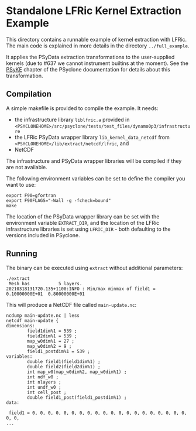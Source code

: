 # Standalone LFRic Kernel Extraction Example

This directory contains a runnable example of kernel extraction
with LFRic. The main code is explained in more details in the
directory ``../full_example``.

It applies the PSyData extraction transformations to the
user-supplied kernels (due to #637 we cannot instrument builtins
at the moment). See the [PSyKE](https://psyclone.readthedocs.io/en/stable/psyke.html)
chapter of the PSyclone documentation for details about this transformation.

## Compilation

A simple makefile is provided to compile the example. It needs:
- the infrastructure library ``liblfric.a`` provided in
  ``<PSYCLONEHOME>/src/psyclone/tests/test_files/dynamo0p3/infrastructure``
- the LFRic PSyData wrapper library ``lib_kernel_data_netcdf`` from
  ``<PSYCLONEHOME>/lib/extract/netcdf/lfric``, and
- NetCDF

The infrastructure and PSyData wrapper libraries will be compiled
if they are not available.

The following environment variables can be set to define the compiler
you want to use:
```shell
export F90=gfortran
export F90FLAGS="-Wall -g -fcheck=bound"
make
```

The location of the PSyData wrapper library can be set with
the environment variable ``EXTRACT_DIR``, and the location
of the LFRic infrastructure libraries is set using
``LFRIC_DIR`` - both defaulting to the versions included in
PSyclone.

## Running

The binary can be executed using ``extract`` without additional parameters:
```shell
./extract 
 Mesh has           5 layers.
20210318131720.135+1100:INFO : Min/max minmax of field1 =   0.10000000E+01  0.80000000E+01
```
This will produce a NetCDF file called ``main-update.nc``:
```shell
ncdump main-update.nc | less
netcdf main-update {
dimensions:
        field1dim%1 = 539 ;
        field2dim%1 = 539 ;
        map_w0dim%1 = 27 ;
        map_w0dim%2 = 9 ;
        field1_postdim%1 = 539 ;
variables:
        double field1(field1dim%1) ;
        double field2(field2dim%1) ;
        int map_w0(map_w0dim%2, map_w0dim%1) ;
        int ndf_w0 ;
        int nlayers ;
        int undf_w0 ;
        int cell_post ;
        double field1_post(field1_postdim%1) ;
data:

 field1 = 0, 0, 0, 0, 0, 0, 0, 0, 0, 0, 0, 0, 0, 0, 0, 0, 0, 0, 0, 0, 0, 0, 
...
```
